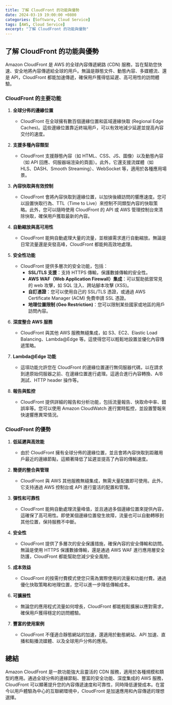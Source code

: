 ```yaml
---
title: 了解 CloudFront 的功能與優勢
date: 2024-03-19 19:00:00 +0800
categories: [Software, Cloud Service]
tags: [AWS, Cloud Service] 
excerpt: "了解 CloudFront 的功能與優勢"
---
```


## 了解 CloudFront 的功能與優勢

Amazon CloudFront 是 AWS 的全球內容傳遞網路 (CDN) 服務，旨在幫助您快速、安全地將內容傳遞給全球的用戶。無論是靜態文件、動態內容、多媒體流、還是 API，CloudFront 都能加速傳遞，確保用戶獲得低延遲、高可用性的訪問體驗。

### **CloudFront 的主要功能**

1. **全球分佈的邊緣位置**
   - CloudFront 在全球擁有數百個邊緣位置和區域邊緣快取 (Regional Edge Caches)。這些邊緣位置靠近終端用戶，可以有效地減少延遲並提高內容交付的速度。

2. **支援多種內容類型**
   - CloudFront 支援靜態內容（如 HTML、CSS、JS、圖像）以及動態內容（如 API 回應、伺服器端渲染的頁面）。此外，它還支援流媒體（如 HLS、DASH、Smooth Streaming）、WebSocket 等，適用於各種應用場景。

3. **內容快取與有效控制**
   - CloudFront 會將內容快取到邊緣位置，以加快後續訪問的響應速度。您可以設置快取行為、TTL（Time to Live）來控制不同類型內容的快取策略。此外，您可以隨時使用 CloudFront 的 API 或 AWS 管理控制台來清除快取，確保用戶獲取最新的內容。

4. **自動縮放與高可用性**
   - CloudFront 能夠自動處理大量的流量，並根據需求進行自動縮放。無論是日常流量還是突發高峰，CloudFront 都能夠高效地處理。

5. **安全性功能**
   - CloudFront 提供多層次的安全功能，包括：
     - **SSL/TLS 支援**：支持 HTTPS 傳輸，保護數據傳輸的安全性。
     - **AWS WAF（Web Application Firewall）集成**：可以幫助抵禦常見的 web 攻擊，如 SQL 注入、跨站腳本攻擊 (XSS)。
     - **自訂憑證**：您可以使用自己的 SSL/TLS 憑證，或通過 AWS Certificate Manager (ACM) 免費申請 SSL 憑證。
     - **地理位置限制 (Geo Restriction)**：您可以限制某些國家或地區的用戶訪問內容。

6. **深度整合 AWS 服務**
   - CloudFront 與其他 AWS 服務無縫集成，如 S3、EC2、Elastic Load Balancing、Lambda@Edge 等。這使得您可以輕鬆地設置並優化內容傳遞策略。

7. **Lambda@Edge 功能**
   - 這項功能允許您在 CloudFront 的邊緣位置運行無伺服器代碼，以在請求到達原始伺服器之前、在邊緣位置進行處理。這適合進行內容轉換、A/B 測試、HTTP header 操作等。

8. **報告與監控**
   - CloudFront 提供詳細的報告和分析功能，包括流量報告、快取命中率、錯誤率等。您可以使用 Amazon CloudWatch 進行實時監控，並設置警報來快速響應異常情況。

### **CloudFront 的優勢**

1. **低延遲與高效能**
   - 由於 CloudFront 擁有全球分佈的邊緣位置，並且會將內容快取到距離用戶最近的邊緣節點，這顯著降低了延遲並提高了內容的傳輸速度。

2. **簡便的整合與管理**
   - CloudFront 與 AWS 其他服務無縫集成，無需大量配置即可使用。此外，它支持通過 AWS 控制台或 API 進行靈活的配置和管理。

3. **彈性和可靠性**
   - CloudFront 能夠自動處理流量峰值，並且通過多個邊緣位置來提供內容，這確保了高可用性。即使某個邊緣位置發生故障，流量也可以自動轉移到其他位置，保持服務不中斷。

4. **安全性**
   - CloudFront 提供了多層次的安全保護措施，確保內容的安全傳輸和訪問。無論是使用 HTTPS 保護數據傳輸，還是通過 AWS WAF 進行應用層安全防護，CloudFront 都能幫助您減少安全風險。

5. **成本效益**
   - CloudFront 的按需付費模式使您只需為實際使用的流量和功能付費。通過優化快取策略和地理位置，您可以進一步降低傳輸成本。

6. **可擴展性**
   - 無論您的應用程式流量如何增長，CloudFront 都能輕鬆擴展以應對需求，確保用戶獲得穩定的訪問體驗。

7. **豐富的使用案例**
   - CloudFront 不僅適合靜態網站的加速，還適用於動態網站、API 加速、直播和點播流媒體、以及全球用戶分佈的應用。

## 總結

Amazon CloudFront 是一款功能強大且靈活的 CDN 服務，適用於各種規模和類型的應用。通過全球分佈的邊緣節點、豐富的安全功能、深度集成的 AWS 服務，CloudFront 可以顯著提升您的內容傳遞速度和可靠性，同時降低運營成本。在當今以用戶體驗為中心的互聯網環境中，CloudFront 是加速應用和內容傳遞的理想選擇。
